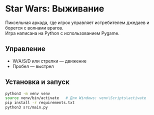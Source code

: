 # Star Wars: Выживание 
Пиксельная аркада, где игрок управляет истребителем джедаев и борется с волнами врагов.  
Игра написана на Python с использованием Pygame.

## Управление
- W/A/S/D или стрелки — движение
- Пробел — выстрел

## Установка и запуск
```bash
python3 -m venv venv
source venv/bin/activate   # Для Windows: venv\Scripts\activate
pip install -r requirements.txt
python3 src/main.py
